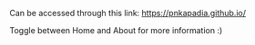 Can be accessed through this link: https://pnkapadia.github.io/

Toggle between Home and About for more information :)
